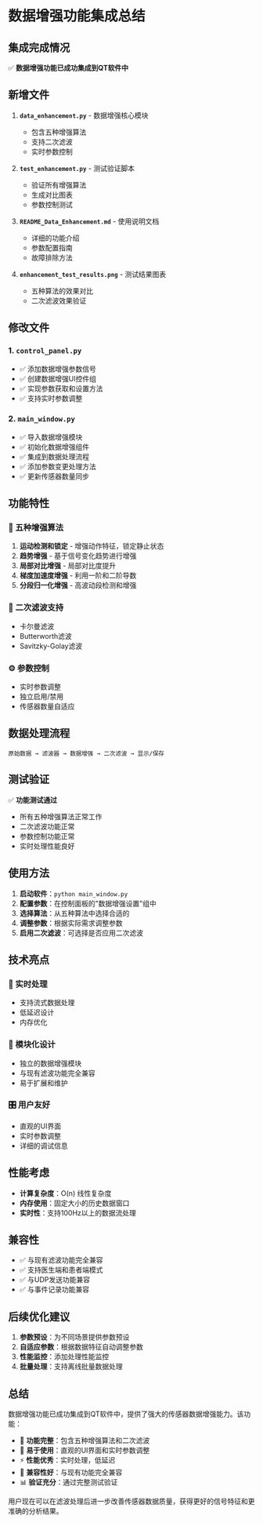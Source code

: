 # 数据增强功能集成总结

## 集成完成情况

✅ **数据增强功能已成功集成到QT软件中**

## 新增文件

1. **`data_enhancement.py`** - 数据增强核心模块
   - 包含五种增强算法
   - 支持二次滤波
   - 实时参数控制

2. **`test_enhancement.py`** - 测试验证脚本
   - 验证所有增强算法
   - 生成对比图表
   - 参数控制测试

3. **`README_Data_Enhancement.md`** - 使用说明文档
   - 详细的功能介绍
   - 参数配置指南
   - 故障排除方法

4. **`enhancement_test_results.png`** - 测试结果图表
   - 五种算法的效果对比
   - 二次滤波效果验证

## 修改文件

### 1. `control_panel.py`
- ✅ 添加数据增强参数信号
- ✅ 创建数据增强UI控件组
- ✅ 实现参数获取和设置方法
- ✅ 支持实时参数调整

### 2. `main_window.py`
- ✅ 导入数据增强模块
- ✅ 初始化数据增强组件
- ✅ 集成到数据处理流程
- ✅ 添加参数变更处理方法
- ✅ 更新传感器数量同步

## 功能特性

### 🎯 五种增强算法
1. **运动检测和锁定** - 增强动作特征，锁定静止状态
2. **趋势增强** - 基于信号变化趋势进行增强
3. **局部对比增强** - 局部对比度提升
4. **梯度加速度增强** - 利用一阶和二阶导数
5. **分段归一化增强** - 高波动段检测和增强

### 🔧 二次滤波支持
- 卡尔曼滤波
- Butterworth滤波
- Savitzky-Golay滤波

### ⚙️ 参数控制
- 实时参数调整
- 独立启用/禁用
- 传感器数量自适应

## 数据处理流程

```
原始数据 → 滤波器 → 数据增强 → 二次滤波 → 显示/保存
```

## 测试验证

✅ **功能测试通过**
- 所有五种增强算法正常工作
- 二次滤波功能正常
- 参数控制功能正常
- 实时处理性能良好

## 使用方法

1. **启动软件**：`python main_window.py`
2. **配置参数**：在控制面板的"数据增强设置"组中
3. **选择算法**：从五种算法中选择合适的
4. **调整参数**：根据实际需求调整参数
5. **启用二次滤波**：可选择是否应用二次滤波

## 技术亮点

### 🚀 实时处理
- 支持流式数据处理
- 低延迟设计
- 内存优化

### 🔄 模块化设计
- 独立的数据增强模块
- 与现有滤波功能完全兼容
- 易于扩展和维护

### 🎛️ 用户友好
- 直观的UI界面
- 实时参数调整
- 详细的调试信息

## 性能考虑

- **计算复杂度**：O(n) 线性复杂度
- **内存使用**：固定大小的历史数据窗口
- **实时性**：支持100Hz以上的数据流处理

## 兼容性

- ✅ 与现有滤波功能完全兼容
- ✅ 支持医生端和患者端模式
- ✅ 与UDP发送功能兼容
- ✅ 与事件记录功能兼容

## 后续优化建议

1. **参数预设**：为不同场景提供参数预设
2. **自适应参数**：根据数据特征自动调整参数
3. **性能监控**：添加处理性能监控
4. **批量处理**：支持离线批量数据处理

## 总结

数据增强功能已成功集成到QT软件中，提供了强大的传感器数据增强能力。该功能：

- 🎯 **功能完整**：包含五种增强算法和二次滤波
- 🔧 **易于使用**：直观的UI界面和实时参数调整
- ⚡ **性能优秀**：实时处理，低延迟
- 🔄 **兼容性好**：与现有功能完全兼容
- 📊 **验证充分**：通过完整测试验证

用户现在可以在滤波处理后进一步改善传感器数据质量，获得更好的信号特征和更准确的分析结果。 